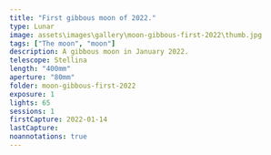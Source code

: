 ```yaml
---
title: "First gibbous moon of 2022."
type: Lunar
image: assets\images\gallery\moon-gibbous-first-2022\thumb.jpg
tags: ["The moon", "moon"]
description: A gibbous moon in January 2022.
telescope: Stellina
length: "400mm"
aperture: "80mm"
folder: moon-gibbous-first-2022
exposure: 1
lights: 65
sessions: 1
firstCapture: 2022-01-14
lastCapture:
noannotations: true
---
```

